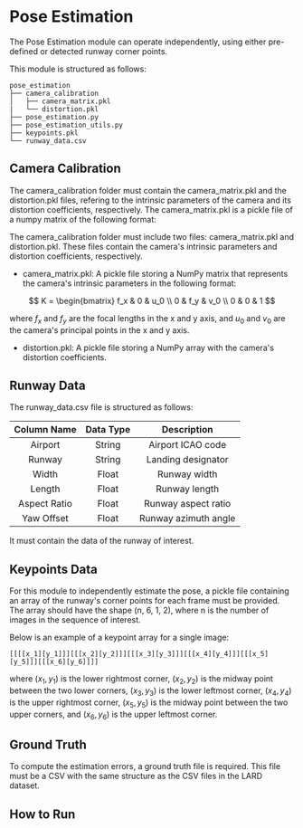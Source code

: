 # Pose Estimation

The Pose Estimation module can operate independently, using either pre-defined or detected runway corner points.

This module is structured as follows:

```
pose_estimation
├── camera_calibration
│   ├── camera_matrix.pkl
|   └── distortion.pkl
├── pose_estimation.py
├── pose_estimation_utils.py
├── keypoints.pkl
└── runway_data.csv
```

## Camera Calibration

The camera_calibration folder must contain the camera_matrix.pkl and the distortion.pkl files, refering to the intrinsic parameters of the camera and its distortion coefficients, respectively. The camera_matrix.pkl is a pickle file of a numpy matrix of the following format:

The camera_calibration folder must include two files: camera_matrix.pkl and distortion.pkl. These files contain the camera's intrinsic parameters and distortion coefficients, respectively.

- camera_matrix.pkl: A pickle file storing a NumPy matrix that represents the camera's intrinsic parameters in the following format:

$$
K = \begin{bmatrix}
f_x & 0 & u_0 \\
0 & f_y & v_0 \\
0 & 0 & 1
$$

where $f_x$ and $f_y$ are the focal lengths in the x and y axis, and $u_0$ and $v_0$ are the camera's principal points in the x and y axis.

- distortion.pkl: A pickle file storing a NumPy array with the camera's distortion coefficients.

## Runway Data

The runway_data.csv file is structured as follows:

| Column Name   | Data Type   | Description    |
|:-------------:|:-------------:|:-------------:|
| Airport    | String | Airport ICAO code |
| Runway    | String | Landing designator   |
| Width    | Float | Runway width   |
| Length    | Float | Runway length   |
| Aspect Ratio    | Float | Runway aspect ratio   |
| Yaw Offset    | Float | Runway azimuth angle    |

It must contain the data of the runway of interest.

## Keypoints Data

For this module to independently estimate the pose, a pickle file containing an array of the runway's corner points for each frame must be provided. The array should have the shape (n, 6, 1, 2), where n is the number of images in the sequence of interest.

Below is an example of a keypoint array for a single image:

```
[[[[x_1][y_1]]][[[x_2][y_2]]][[[x_3][y_3]]][[[x_4][y_4]]][[[x_5][y_5]]][[[x_6][y_6]]]]
```

where $(x_1, y_1)$ is the lower rightmost corner, $(x_2, y_2)$ is the midway point between the two lower corners, $(x_3, y_3)$ is the lower leftmost corner, $(x_4, y_4)$ is the upper rightmost corner, $(x_5, y_5)$ is the midway point between the two upper corners, and $(x_6, y_6)$ is the upper leftmost corner.

## Ground Truth

To compute the estimation errors, a ground truth file is required. This file must be a CSV with the same structure as the CSV files in the LARD dataset.

## How to Run